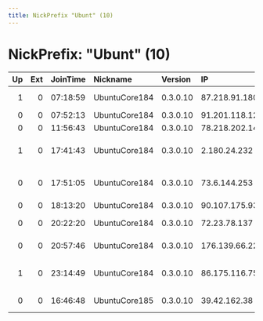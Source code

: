```yaml
---
title: NickPrefix "Ubunt" (10)
---
```


# NickPrefix: "Ubunt" (10)

|   Up |   Ext | JoinTime   | Nickname      | Version   | IP             | AS                                 | CC   |   ORp |   Dirp | OS    | Contact   |   eFamMembers |
|-----:|------:|:-----------|:--------------|:----------|:---------------|:-----------------------------------|:-----|------:|-------:|:------|:----------|--------------:|
|    1 |     0 | 07:18:59   | UbuntuCore184 | 0.3.0.10  | 87.218.91.180  | Orange Espagne S.A.U.              | es   | 39603 |      0 | Linux | None      |             1 |
|    0 |     0 | 07:52:13   | UbuntuCore184 | 0.3.0.10  | 91.201.118.125 | Teleseti Plus Ltd.                 | ru   | 38659 |      0 | Linux | None      |             1 |
|    0 |     0 | 11:56:43   | UbuntuCore184 | 0.3.0.10  | 78.218.202.145 | Free SAS                           | fr   | 40737 |      0 | Linux | None      |             1 |
|    1 |     0 | 17:41:43   | UbuntuCore184 | 0.3.0.10  | 2.180.24.232   | Information Technology Company ITC | ir   | 39177 |      0 | Linux | None      |             1 |
|    0 |     0 | 17:51:05   | UbuntuCore184 | 0.3.0.10  | 73.6.144.253   | Comcast Cable Communications, LLC  | us   | 42253 |      0 | Linux | None      |             1 |
|    0 |     0 | 18:13:20   | UbuntuCore184 | 0.3.0.10  | 90.107.175.93  | Orange                             | fr   | 40883 |      0 | Linux | None      |             1 |
|    0 |     0 | 20:22:20   | UbuntuCore184 | 0.3.0.10  | 72.23.78.137   | Armstrong Cable Services           | us   | 37045 |      0 | Linux | None      |             1 |
|    0 |     0 | 20:57:46   | UbuntuCore184 | 0.3.0.10  | 176.139.66.22  | Bouygues Telecom SA                | fr   | 43305 |      0 | Linux | None      |             1 |
|    1 |     0 | 23:14:49   | UbuntuCore184 | 0.3.0.10  | 86.175.116.75  | British Telecommunications PLC     | gb   | 40955 |      0 | Linux | None      |             1 |
|    0 |     0 | 16:46:48   | UbuntuCore185 | 0.3.0.10  | 39.42.162.38   | Pakistan Telecom Company Limited   | pk   | 41889 |      0 | Linux | None      |             1 |
